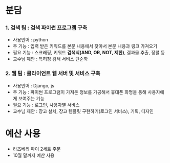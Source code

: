 # 분담
### 1. 검색 팀 : 검색 파이썬 프로그램 구축
- 사용언어 : python
- 주 기능 : 입력 받은 키워드를 본문 내용에서 찾아서 본문 내용과 링크 가져오기
- 필요 기능 : 스크래핑, 키워드 **검색식(AND, OR, NOT, 제한)**, 결과물 추출, 정렬 등
- 교수님 제안 : 특허청 검색 서비스 단순화

### 2. 웹 팀 : 클라이언트 웹 서버 및 서비스 구축
- 사용언어 : Django, js
- 주 기능 : 파이썬 프로그램이 가져온 정보를 가공해서 휴대폰 화명을 통해 사용자에게 보여주는 기능
- 필요 기능 : 로그인, 사용자별 서비스
- 교수님 제안 : 장고 설치, 장고 템플릿 구현하기(로그인 서비스), 기획, 디자인

# 예산 사용
- 라즈베리 파이 2세트 주문
- 10월 말까지 예산 사용
